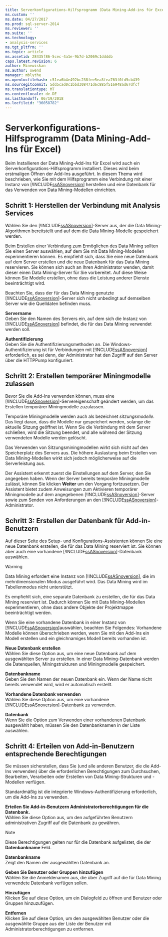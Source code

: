 ```yaml
---
title: Serverkonfigurations-Hilfsprogramm (Data Mining-Add-ins für Excel) | Microsoft Docs
ms.custom: ''
ms.date: 04/27/2017
ms.prod: sql-server-2014
ms.reviewer: ''
ms.suite: ''
ms.technology:
- analysis-services
ms.tgt_pltfrm: ''
ms.topic: article
ms.assetid: 28435f86-5cec-4a1e-9b7d-b2069c1ddddb
caps.latest.revision: 6
author: Minewiskan
ms.author: owend
manager: mblythe
ms.openlocfilehash: c51ea6b4e492bc238fee5ea3fea763f0fd5cb439
ms.sourcegitcommit: 5dd5cad0c1bbd308471d6c885f516948ad67dfcf
ms.translationtype: MT
ms.contentlocale: de-DE
ms.lasthandoff: 06/19/2018
ms.locfileid: "36058782"
---
```

# <a name="server-configuration-utility-data-mining-add-ins-for-excel"></a>Serverkonfigurations-Hilfsprogramm (Data Mining-Add-Ins für Excel)
  Beim Installieren der Data Mining-Add-Ins für Excel wird auch ein Serverkonfigurations-Hilfsprogramm installiert. Dieses wird beim erstmaligen Öffnen der Add-Ins ausgeführt. In diesem Thema wird beschrieben, wie Sie mit dem Hilfsprogramm eine Verbindung mit einer Instanz von [!INCLUDE[ssASnoversion](../includes/ssasnoversion-md.md)] herstellen und eine Datenbank für das Verwenden von Data Mining-Modellen einrichten.  
  

  
##  <a name="bkmk_step1"></a> Schritt 1: Herstellen der Verbindung mit Analysis Services  
 Wählen Sie den [!INCLUDE[ssASnoversion](../includes/ssasnoversion-md.md)]-Server aus, der die Data Mining-Algorithmen bereitstellt und auf dem die Data Mining-Modelle gespeichert werden.  
  
 Beim Erstellen einer Verbindung zum Ermöglichen des Data Mining sollten Sie einen Server auswählen, auf dem Sie mit Data Mining-Modellen experimentieren können. Es empfiehlt sich, dass Sie eine neue Datenbank auf dem Server erstellen und die neue Datenbank für das Data Mining reservieren. Sie können sich auch an Ihren Administrator wenden, damit dieser einen Data Mining-Server für Sie vorbereitet. Auf diese Weise können Sie Modelle erstellen, ohne dass die Leistung anderer Dienste beeinträchtigt wird.  
  
 Beachten Sie, dass der für das Data Mining genutzte [!INCLUDE[ssASnoversion](../includes/ssasnoversion-md.md)]-Server sich nicht unbedingt auf demselben Server wie die Quelldaten befinden muss.  
  
 **Servername**  
 Geben Sie den Namen des Servers ein, auf dem sich die Instanz von [!INCLUDE[ssASnoversion](../includes/ssasnoversion-md.md)] befindet, die für das Data Mining verwendet werden soll.  
  
 **Authentifizierung**  
 Geben Sie die Authentifizierungsmethoden an. Die Windows-Authentifizierung ist für Verbindungen mit [!INCLUDE[ssASnoversion](../includes/ssasnoversion-md.md)] erforderlich, es sei denn, der Administrator hat den Zugriff auf den Server über die HTTPPump konfiguriert.  
  
##  <a name="bkmk_step2"></a> Schritt 2: Erstellen temporärer Miningmodelle zulassen  
 Bevor Sie die Add-Ins verwenden können, muss eine [!INCLUDE[ssASnoversion](../includes/ssasnoversion-md.md)]-Servereigenschaft geändert werden, um das Erstellen temporärer Miningmodelle zuzulassen.  
  
 Temporäre Miningmodelle werden auch als bezeichnet *sitzungsmodelle*. Das liegt daran, dass die Modelle nur gespeichert werden, solange die aktuelle Sitzung geöffnet ist. Wenn Sie die Verbindung mit dem Server schließen, wird die Sitzung beendet, und alle während der Sitzung verwendeten Modelle werden gelöscht.  
  
 Das Verwenden von Sitzungsminingmodellen wirkt sich nicht auf den Speicherplatz des Servers aus. Die höhere Auslastung beim Erstellen von Data Mining-Modellen wirkt sich jedoch möglicherweise auf die Serverleistung aus.  
  
 Der Assistent erkennt zuerst die Einstellungen auf dem Server, den Sie angegeben haben. Wenn der Server bereits temporäre Miningmodelle zulässt, können Sie klicken **Weiter** um den Vorgang fortzusetzen. Der Assistent bietet zudem Anweisungen zum Aktivieren temporärer Miningmodelle auf dem angegebenen [!INCLUDE[ssASnoversion](../includes/ssasnoversion-md.md)]-Server sowie zum Senden von Anforderungen an den [!INCLUDE[ssASnoversion](../includes/ssasnoversion-md.md)]-Administrator.  
  
##  <a name="bkmk_step3"></a> Schritt 3: Erstellen der Datenbank für Add-in-Benutzern  
 Auf dieser Seite des Setup- und Konfigurations-Assistenten können Sie eine neue Datenbank erstellen, die für das Data Mining reserviert ist. Sie können aber auch eine vorhandene [!INCLUDE[ssASnoversion](../includes/ssasnoversion-md.md)]-Datenbank auswählen.  
  
> [!WARNING]  
>  Data Mining erfordert eine Instanz von [!INCLUDE[ssASnoversion](../includes/ssasnoversion-md.md)], die im mehrdimensionalen Modus ausgeführt wird. Das Data Mining wird im Tabellenmodus nicht unterstützt.  
  
 Es empfiehlt sich, eine separate Datenbank zu erstellen, die für das Data Mining reserviert ist. Dadurch können Sie mit Data Mining-Modellen experimentieren, ohne dass andere Objekte der Projektmappe beeinträchtigt werden.  
  
 Wenn Sie eine vorhandene Datenbank in einer Instanz von [!INCLUDE[ssASnoversion](../includes/ssasnoversion-md.md)]auswählen, beachten Sie Folgendes: Vorhandene Modelle können überschrieben werden, wenn Sie mit den Add-Ins ein Modell erstellen und ein gleichnamiges Modell bereits vorhanden ist.  
  
 **Neue Datenbank erstellen**  
 Wählen Sie diese Option aus, um eine neue Datenbank auf dem ausgewählten Server zu erstellen. In einer Data Mining-Datenbank werden die Datenquellen, Miningstrukturen und Miningmodelle gespeichert.  
  
 **Datenbankname**  
 Geben Sie den Namen der neuen Datenbank ein. Wenn der Name nicht bereits verwendet wird, wird er automatisch erstellt.  
  
 **Vorhandene Datenbank verwenden**  
 Wählen Sie diese Option aus, um eine vorhandene [!INCLUDE[ssASnoversion](../includes/ssasnoversion-md.md)]-Datenbank zu verwenden.  
  
 **Datenbank**  
 Wenn Sie die Option zum Verwenden einer vorhandenen Datenbank ausgewählt haben, müssen Sie den Datenbanknamen in der Liste auswählen.  
  
##  <a name="bkmk_step4"></a> Schritt 4: Erteilen von Add-in-Benutzern entsprechende Berechtigungen  
 Sie müssen sicherstellen, dass Sie (und alle anderen Benutzer, die die Add-Ins verwenden) über die erforderlichen Berechtigungen zum Durchsuchen, Bearbeiten, Verarbeiten oder Erstellen von Data Mining-Strukturen und -Modellen verfügen.  
  
 Standardmäßig ist die integrierte Windows-Authentifizierung erforderlich, um die Add-Ins zu verwenden.  
  
 **Erteilen Sie Add-in-Benutzern Administratorberechtigungen für die Datenbank.**  
 Wählen Sie diese Option aus, um den aufgeführten Benutzern administrativen Zugriff auf die Datenbank zu gewähren.  
  
> [!NOTE]  
>  Diese Berechtigungen gelten nur für die Datenbank aufgelistet, die der **Datenbankname** Feld.  
  
 **Datenbankname**  
 Zeigt den Namen der ausgewählten Datenbank an.  
  
 **Geben Sie Benutzer oder Gruppen hinzufügen**  
 Wählen Sie die Anmeldenamen aus, die über Zugriff auf die für Data Mining verwendete Datenbank verfügen sollen.  
  
 **Hinzufügen**  
 Klicken Sie auf diese Option, um ein Dialogfeld zu öffnen und Benutzer oder Gruppen hinzuzufügen.  
  
 **Entfernen**  
 Klicken Sie auf diese Option, um den ausgewählten Benutzer oder die ausgewählte Gruppe aus der Liste der Benutzer mit Administratorberechtigungen zu entfernen.  
  
  